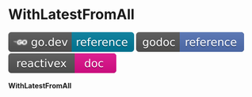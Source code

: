 # WithLatestFromAll

[![](../../svg/godev.svg)](https://pkg.go.dev/github.com/reactivego/rx/test/WithLatestFromAll?tab=doc)
[![](../../svg/godoc.svg)](https://godoc.org/github.com/reactivego/rx/test/WithLatestFromAll)
[![](../../svg/rx.svg)](https://rxjs-dev.firebaseapp.com/api/operators/withLatestFrom)

**WithLatestFromAll**